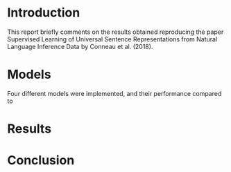 # Introduction

This report briefly comments on the results obtained reproducing the paper Supervised 
Learning of Universal Sentence Representations from Natural Language Inference Data 
by Conneau et al. (2018). 

# Models

Four different models were implemented, and their performance compared to 

# Results

# Conclusion
